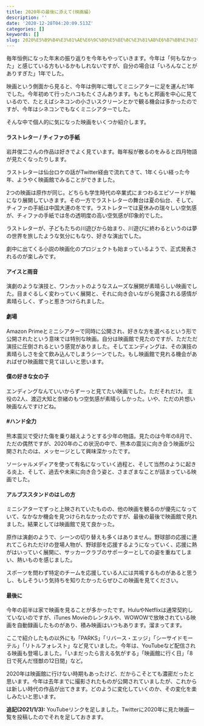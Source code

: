 ```yaml
---
title: 2020年の最後に添えて(映画編)
description: ''
date: '2020-12-28T04:20:09.513Z'
categories: []
keywords: []
slug: 2020%E5%B9%B4%E3%81%AE%E6%9C%80%E5%BE%8C%E3%81%AB%E6%B7%BB%E3%81%88%E3%81%A6%28%E6%98%A0%E7%94%BB%E7%B7%A8%29
---
```

毎年恒例になった年末の振り返りを今年もやっていきます。今年は「何もなかった」と感じている方もいるかもしれないですが、自分の場合は「いろんなことがありすぎた」1年でした。

映画という側面から見ると、今年は例年に増してミニシアターに足を運んだ1年でした。今年初めて行ったハコもたくさんあります。もともと邦画を中心に見ているので、たとえばシネコンの小さいスクリーンとかで観る機会は多かったのですが、今年はシネコンでもなくミニシアターでした。

そんな中で個人的に気になった映画をいくつか紹介します。

#### ラストレター / チィファの手紙

岩井俊二さんの作品は好きでよく見ています。毎年桜が散るのをみると四月物語が見たくなったりします。

ラストレターは仙台ロケの話がTwitter経由で流れてきて、1年くらい経った今年、ようやく映画館でみることができました。

2つの映画は原作が同じ。どちらも学生時代の卒業式にまつわるエピソードが軸になり展開していきます。その一方でラストレターの舞台は夏の仙台、そして、チィファの手紙は中国大連の冬です。ラストレターでは夏休みの瑞々しい空気感が、チィファの手紙では冬の透明度の高い空気感が印象的でした。

ラストレターが、子どもたちの川遊びから始まり、川遊びに終わるというのは夢の世界を旅したような気分にもなり、好きな演出でした。

劇中に出てくる小説の映画化のプロジェクトも始まっているようで、正式発表されるのが楽しみです。

#### アイスと雨音

演劇のような演技と、ワンカットのようなスムーズな展開が素晴らしい映画でした。目まぐるしく変わっていく展開と、それに向き合いながら発露される感情が素晴らしく、ずっと惹きつけられました。

#### 劇場

Amazon Primeとミニシアターで同時に公開され、好きな方を選べるという形で公開されたという意味では特別な映画。自分は映画館で見たのですが、ただただ演技に圧倒されるという感覚がありました。そしてエンディングは、その演技の素晴らしさを全て飲み込んでしまうシーンでした。もし映画館で見れる機会があればぜひ映画館で見てほしいと思います。

#### 僕の好きな女の子

エンディングなんていいからずーっと見てたい映画でした。ただそれだけ。 主役の2人、渡辺大知と奈緒のもつ空気感が素晴らしかった。いや、ただの片想い映画なんですけどね。

#### #ハンド全力

熊本震災で受けた傷を乗り越えようとする少年の物語。見たのは今年の8月で、ただの偶然ですが、2020年のこの状況の中で、熊本の震災に向き合う映画が公開されたのは、メッセージとして興味深かったです。

ソーシャルメディアを使って有名になっていく過程と、そして当然のように起きる炎上、そして、過去や未来に向き合う姿と、さまざまなことが詰まっている映画でした。

#### アルプススタンドのはしの方

ミニシアターでずっと上映されていたものの、他の映画を観るのが優先になっていて、なかなか機会を見つけられなかったのですが、最後の最後で映画館で見れました。結果としては映画館で見て良かった。

原作は演劇のようで、シーンの切り替えも多くはありません。野球部の応援に連れてこられただけの登場人物が、野球部を応援するようになっていく、応援に熱がはいっていく展開に、サッカークラブのサポーターとしての姿を重ねてしまい、熱いものを感じました。

スポーツを問わず特定のチームを応援している人には共鳴するものがあると思うし、もしそういう気持ちを知りたかったらぜひこの映画を見てください。

#### 最後に

今年の前半は家で映画を見ることが多かったです。HuluやNetflixは通常契約していないのですが、iTunes Movieのレンタルや、WOWOWで放映されている映画を自動録画したものがあり、積み映画はいつもあります。溜まってます。

ここで紹介したもの以外にも「PARKS」「リバース・エッジ」「シーサイドモーテル」「リトルフォレスト」など見ていました。今年は、YouTubeなど配信される映画も登場しました。「いまだったら言える気がする」「映画館に行く日」「8日で死んだ怪獣の12日間」など。

2020年は映画館に行けない時期もあったけど、だからこそとても濃密だったと思います。今年は去年までに撮影されたものが公開されていましたが、これからは新しい時代の作品が出てきます。どのように変化していくのか、その変化を楽しみたいと思います。

**追記(2021/1/3):** YouTubeリンクを足しました。Twitterに2020年に見た映画一覧を投稿したのでそれを足しておきます。